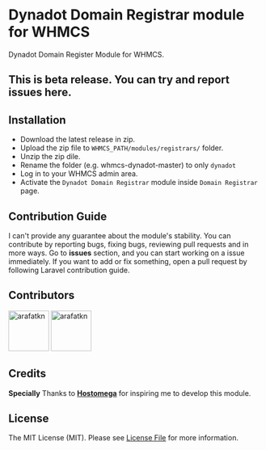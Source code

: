 # Dynadot Domain Registrar module for WHMCS
Dynadot Domain Register Module for WHMCS.

## This is beta release. You can try and report issues here.

## Installation

 - Download the latest release in zip.
 - Upload the zip file to `WHMCS_PATH/modules/registrars/` folder.
 - Unzip the zip dile.
 - Rename the folder (e.g. whmcs-dynadot-master) to only `dynadot`
 - Log in to your WHMCS admin area.
 - Activate the `Dynadot Domain Registrar` module inside `Domain Registrar` page.

## Contribution Guide

I can't provide any guarantee about the module's stability. You can contribute by reporting bugs, fixing bugs, reviewing pull requests and in more ways.
Go to **issues** section, and you can start working on a issue immediately.
If you want to add or fix something, open a pull request by following Laravel contribution guide.

## Contributors

<a href="https://github.com/arafatkn" target="_blank"><img src="https://avatars.githubusercontent.com/u/80309866?v=4" title="arafatkn" width="80" height="80"></a>
<a href="https://github.com/UnderHost" target="_blank"><img src="https://avatars.githubusercontent.com/u/17486506?s=96&v=4" title="arafatkn" width="80" height="80"></a>

## Credits

**Specially** Thanks to [**Hostomega**](https://hostomega.com) for inspiring me to develop this module.

## License

The MIT License (MIT). Please see [License File](LICENSE) for more information.
